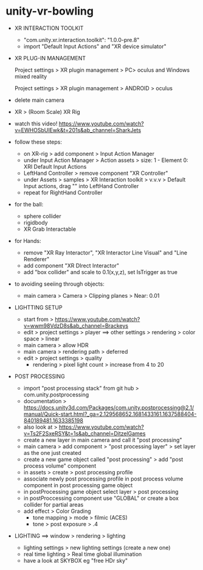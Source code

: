 # unity-vr-bowling

* XR INTERACTION TOOLKIT
	* "com.unity.xr.interaction.toolkit": "1.0.0-pre.8"
	* import "Default Input Actions" and "XR device simulator"
	
* XR PLUG-IN MANAGEMENT
 
	Project settings > XR plugin management > PC> oculus and Windows mixed reality
 
	Project settings > XR plugin management > ANDROID > oculus 
 
* delete main camera
 
* XR > (Room Scale) XR Rig
 
* watch this video! https://www.youtube.com/watch?v=EWHOSbUIEwk&t=201s&ab_channel=SharkJets
 
* follow these steps:
	* on XR-rig > add component > Input Action Manager  
	* under Input Action Manager > Action assets >  size: 1 - Element 0: XRI Default Input Actions 
	* LeftHand Controller > remove component "XR Controller"
	* under Assets > samples > XR Interaction toolkit > v.v.v > Default Input actions, drag "" into LeftHand Controller
	* repeat for RightHand Controller
	
* for the ball:
	* sphere collider
	* rigidbody
	* XR Grab Interactable
	
* for Hands:
	* remove "XR Ray Interactor", "XR Interactor Line Visual" and "Line Renderer" 
	* add component "XR DIrect Interactor"
	* add "box collider" and scale to 0.1(x,y,z), set IsTrigger as true
	
* to avoiding seeiing through objects: 
	* main camera > Camera > Clipping planes > Near: 0.01
	
* LIGHTTING SETUP
	* start from > https://www.youtube.com/watch?v=wwm98VdzD8s&ab_channel=Brackeys 
	* edit > project settings > player ==> other settings > rendering > color space > linear
	* main camera > allow HDR
	* main camera > rendering path > deferred
	* edit > project settings > quality
		* rendering > pixel light count > increase from 4 to 20
* POST PROCESSING
	* import "post processing stack" from git hub > com.unity.postprocessing
	* documentation > https://docs.unity3d.com/Packages/com.unity.postprocessing@2.1/manual/Quick-start.html?_ga=2.129568652.1681433161.1637588404-840189481.1633385198
	* also look at > https://www.youtube.com/watch?v=Ts2F2SxeRSY&t=1s&ab_channel=DitzelGames
	* create a new layer in main camera and call it "post processing"
	* main camera > add component > "post processing layer" > set layer as the one just created
	* create a new game object called "post processing" > add "post process volume" component
	* in assets > create > post processing profile
	* associate newly post processing profile in post process volume component in post processing game object
	* in postProcessing game object select layer > post processing
	* in postProccessing component use "GLOBAL" or create a box collider for partial areas
	* add effect > Color Grading
		* tone mapping > mode > filmic (ACES) 
		* tone > post exposure > .4
		
* LIGHTING 
	==> window > rendering > lighting 
	* lighting settings > new lighting settings (create a new one) 
	* real time lighting > Real time global illumination	
	* have a look at SKYBOX eg "free HDr sky"
	